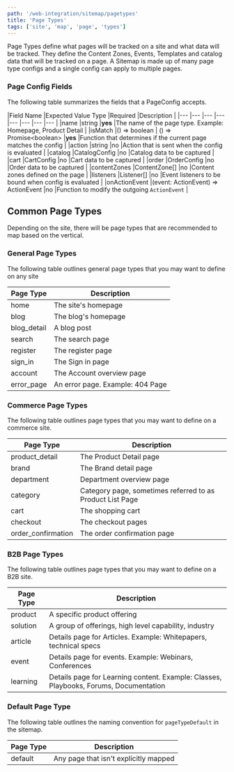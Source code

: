 ```yaml
---
path: '/web-integration/sitemap/pagetypes'
title: 'Page Types'
tags: ['site', 'map', 'page', 'types']
---
```


Page Types define what pages will be tracked on a site and what data will be tracked.  They define the Content Zones, Events, Templates and catalog data that will be tracked on a page.  A Sitemap is made up of many page type configs and a single config can apply to multiple pages. 

### Page Config Fields

The following table summarizes the fields that a PageConfig accepts.

|Field Name	|Expected Value Type	|Required	|Description	|
|---	|---	|---	|---	|---	|---	|---	|---	|
|name	|string	|**yes**	|The name of the page type. Example: Homepage, Product Detail	|
|isMatch	|() => boolean \| () => Promise\<boolean>	|**yes**	|Function that determines if the current page matches the config	|
|action	|string	|no	|Action that is sent when the config is evaluated	|
|catalog	|CatalogConfig	|no	|Catalog data to be captured	|
|cart   |CartConfig |no |Cart data to be captured   |
|order  |OrderConfig    |no |Order data to be captured  |
|contentZones	|ContentZone[]	|no	|Content zones defined on the page	|
|listeners	|Listener[]	|no	|Event listeners to be bound when config is evaluated	|
|onActionEvent	|(event: ActionEvent) => ActionEvent	|no	|Function to modify the outgoing `ActionEvent`	|

## Common Page Types

Depending on the site, there will be page types that are recommended to map based on the vertical.

### General Page Types

The following table outlines general page types that you may want to define on any site

|Page Type	|Description	|
|---	|---	|
|home	|The site's homepage	|
|blog	|The blog's homepage	|
|blog_detail	|A blog post	|
|search	|The search  page	|
|register	|The register page	|
|sign_in	|The Sign in page	|
|account	|The Account overview page	|
|error_page | An error page. Example: 404 Page |

### Commerce Page Types

The following table outlines page types that you may want to define on a commerce site.

|Page Type	|Description	|
|---	|---	|
|product_detail	|The Product Detail page	|
|brand	|The Brand detail page	|
|department	|Department overview page	|
|category	|Category page, sometimes referred to as Product List Page	|
|cart	|The shopping cart	|
|checkout	|The checkout pages	|
|order_confirmation	|The order confirmation page	|

### B2B Page Types

The following table outlines page types that you may want to define on a B2B site.

|Page Type	|Description	|
|---	|---	|
|product	|A specific product offering	|
|solution	|A group of offerings, high level capability, industry	|
|article	|Details page for Articles. Example: Whitepapers, technical specs	|
|event	|Details page for events. Example: Webinars, Conferences	|
|learning	|Details page for Learning content. Example: Classes, Playbooks, Forums, Documentation	|

### Default Page Type

The following table outlines the naming convention for `pageTypeDefault` in the sitemap.

|Page Type	|Description	|
|---	|---	|
|default	|Any page that isn't explicitly mapped	|